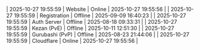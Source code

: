 | 2025-10-27 19:55:59 | Website | Online | 2025-10-27 19:55:56 |
| 2025-10-27 19:55:59 | Registration | Offline | 2025-09-09 16:40:23 |
| 2025-10-27 19:55:59 | Auth Server | Offline | 2025-08-18 09:33:31 |
| 2025-10-27 19:55:59 | Kezan (PvE) | Offline | 2025-10-11 12:51:30 |
| 2025-10-27 19:55:59 | Gurubashi (PvP) | Offline | 2025-08-23 21:44:06 |
| 2025-10-27 19:55:59 | Cloudflare | Online | 2025-10-27 19:55:56 |
